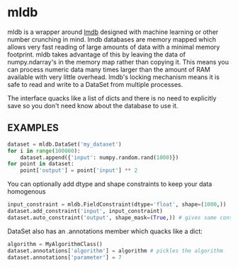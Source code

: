 # mldb
mldb is a wrapper around [lmdb](https://lmdb.readthedocs.io/) designed with machine learning or other number crunching in mind.   lmdb databases are memory mapped which allows very fast reading of large amounts of data with a minimal memory footprint. mldb takes advantage of this by leaving the data of numpy.ndarray's in the memory map rather than copying it.  This means you can process numeric data many times larger than the amount of RAM available with very little overhead.  lmdb's locking mechanism means it is safe to read and write to a DataSet from multiple processes.

The interface quacks like a list of dicts and there is no need to explicitly save so you don't need know about the database to use it.

## EXAMPLES
```python
dataset = mldb.DataSet('my_dataset')
for i in range(100000):
    dataset.append({'input': numpy.random.rand(1000)})
for point in dataset:
    point['output'] = point['input'] ** 2
```

You can optionally add dtype and shape constraints to keep your data homogenous
```python
input_constraint = mldb.FieldConstraint(dtype='float', shape=(1000,))
dataset.add_constraint('input', input_constraint)
dataset.auto_constraint('output', shape_mask=(True,)) # gives same constraint automatically
```

DataSet also has an .annotations member which quacks like a dict:
```python
algorithm = MyAlgorithmClass()
dataset.annotations['algorithm'] = algorithm # pickles the algorithm
dataset.annotations['parameter'] = 7
````
